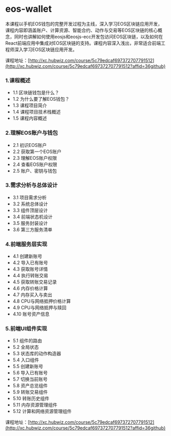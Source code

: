 # eos-wallet
本课程以手机EOS钱包的完整开发过程为主线，深入学习EOS区块链应用开发，课程内容即涵盖账户、计算资源、智能合约、动作与交易等EOS区块链的核心概念，同时也讲解如何使用eosjs和eosjs-ecc开发包访问EOS区块链，以及如何在React前端应用中集成对EOS区块链的支持。课程内容深入浅出，非常适合前端工程师深入学习EOS区块链应用开发。

课程地址：[http://xc.hubwiz.com/course/5c79edcaf697372707791512](http://xc.hubwiz.com/course/5c79edcaf697372707791512?affid=36github)

### 1.课程概述
- 1.1 区块链钱包是什么？
- 1.2 为什么要了解EOS钱包？
- 1.3 课程项目简介
- 1.4 课程项目技术栈概述
- 1.5 课程内容概述
### 2.理解EOS账户与钱包
- 2.1 初识EOS账户
- 2.2 获取第一个EOS账户
- 2.3 理解EOS账户权限
- 2.4 查看EOS账户权限
- 2.5 账户、密钥与钱包
### 3.需求分析与总体设计
- 3.1 项目需求分析
- 3.2 系统总体设计
- 3.3 组件顶层设计
- 3.4 前端状态机设计
- 3.5 服务封装设计
- 3.6 第三方服务清单
### 4.前端服务层实现
- 4.1 创建新账号
- 4.2 导入已有账号
- 4.3 获取账号详情
- 4.4 执行转账交易
- 4.5 获取转账交易记录
- 4.6 内存价格计算
- 4.7 内存买入与卖出
- 4.8 CPU与网络抵押价格计算
- 4.9 CPU与网络抵押与赎回
- 4.10 账号资产信息
### 5.前端UI组件实现
- 5.1 组件的路由
- 5.2 全局状态
- 5.3 状态库的动作构造器
- 5.4 入口组件
- 5.5 创建新账号
- 5.6 导入已有账号
- 5.7 切换当前账号
- 5.8 资产总览组件
- 5.9 转账交易组件
- 5.10 转账历史组件
- 5.11 内存资源管理组件
- 5.12 计算和网络资源管理组件

课程地址：[http://xc.hubwiz.com/course/5c79edcaf697372707791512](http://xc.hubwiz.com/course/5c79edcaf697372707791512?affid=36github)
